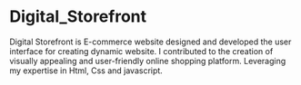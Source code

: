 # Digital_Storefront
Digital Storefront is E-commerce website designed and developed the user interface for creating dynamic website. I contributed to the creation of visually appealing and user-friendly online shopping platform. Leveraging my expertise in Html, Css and javascript.
